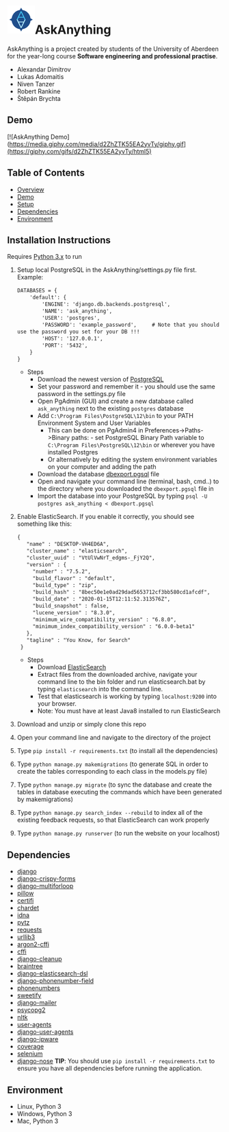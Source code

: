 <img align="left" height="65" width="65" src="./main/static/img/logo.png">

# AskAnything 
AskAnything is a project created by students of the University of Aberdeen for the year-long course **Software engineering and professional practise**.
* Alexandar Dimitrov
* Lukas Adomaitis 
* Niven Tanzer
* Robert Rankine
* Štěpán Brychta

## Demo
[![AskAnything Demo](https://media.giphy.com/media/d2ZhZTK55EA2yvTy/giphy.gif](https://giphy.com/gifs/d2ZhZTK55EA2yvTy/html5)


##  Table of Contents
* [Overview](#AskAnything)
* [Demo](#Demo)
* [Setup](#Installation)
* [Dependencies](#Dependencies)
* [Environment](#environment)

## Installation Instructions
Requires [Python 3.x](https://www.python.org/downloads/) to run

1. Setup local PostgreSQL in the AskAnything/settings.py file first. Example:
     ```
     DATABASES = {
         'default': {
             'ENGINE': 'django.db.backends.postgresql',
             'NAME': 'ask_anything',
             'USER': 'postgres',
             'PASSWORD': 'example_password',     # Note that you should use the password you set for your DB !!!
             'HOST': '127.0.0.1',
             'PORT': '5432',
         }
     }
     ```
   - Steps
     - Download the newest version of [PostgreSQL](https://www.enterprisedb.com/downloads/postgres-postgresql-downloads)
     - Set your password and remember it - you should use the same password in the settings.py file
     - Open PgAdmin (GUI) and create a new database called ```ask_anything``` next to the existing ```postgres``` database
     - Add ```C:\Program Files\PostgreSQL\12\bin``` to your PATH Environment System and User Variables
       - This can be done on PgAdmin4 in Preferences->Paths->Binary paths: - set PostgreSQL Binary Path variable to ```C:\Program Files\PostgreSQL\12\bin``` or wherever you have installed Postgres
       - Or alternatively by editing the system environment variables on your computer and adding the path
     - Download the database [dbexport.pgsql](./dbexport.pgsql) file 
     - Open and navigate your command line (terminal, bash, cmd..) to the directory where you downloaded the ```dbexport.pgsql``` file in
     - Import the database into your PostgreSQL by typing ```psql -U postgres ask_anything < dbexport.pgsql```
     
     
2. Enable ElasticSearch. If you enable it correctly, you should see something like this:
    ```
    {
       "name" : "DESKTOP-VH4ED6A",
       "cluster_name" : "elasticsearch",
       "cluster_uuid" : "VtUlVwNrT_edgms-_FjY2Q",
       "version" : {
         "number" : "7.5.2",
         "build_flavor" : "default",
         "build_type" : "zip",
         "build_hash" : "8bec50e1e0ad29dad5653712cf3bb580cd1afcdf",
         "build_date" : "2020-01-15T12:11:52.313576Z",
         "build_snapshot" : false,
         "lucene_version" : "8.3.0",
         "minimum_wire_compatibility_version" : "6.8.0",
         "minimum_index_compatibility_version" : "6.0.0-beta1"
       },
       "tagline" : "You Know, for Search"
     }
     ```
   - Steps
       - Download [ElasticSearch](https://www.elastic.co/downloads/elasticsearch?fbclid=IwAR2XbaY92npI5bsGvUCl4zK5UMS17sTKwAJrHt-69dYzC9jO26Ldyj5Lv-M)
       - Extract files from the downloaded archive, navigate your command line to the bin folder and run elasticsearch.bat by typing ```elasticsearch``` into the command line. 
       - Test that elasticsearch is working by typing ```localhost:9200``` into your browser.
       - Note: You must have at least Java8 installed to run ElasticSearch
       
3. Download and unzip or simply clone this repo
4. Open your command line and navigate to the directory of the project
5. Type ```pip install -r requirements.txt``` (to install all the dependencies)
6. Type ```python manage.py makemigrations``` (to generate SQL in order to create the tables corresponding to each class in the models.py file)
7. Type ```python manage.py migrate```        (to sync the database and create the tables in database executing the commands which have been generated by makemigrations)
8. Type ```python manage.py search_index --rebuild``` to index all of the existing feedback requests, so that ElasticSearch can work properly
9. Type ```python manage.py runserver```      (to run the website on your localhost)
    
## Dependencies
* [django](https://pypi.org/project/Django/)
* [django-crispy-forms](https://pypi.org/project/django-crispy-forms/)
* [django-multiforloop](https://pypi.org/project/django-multiforloop/)
* [pillow](https://pypi.org/project/Pillow/())
* [certifi](https://pypi.org/project/certifi/)
* [chardet](https://pypi.org/project/chardet/)
* [idna](https://pypi.org/project/idna/)
* [pytz](https://pypi.org/project/pytz/)
* [requests](https://pypi.org/project/requests/)
* [urllib3](https://pypi.org/project/urllib3/)
* [argon2-cffi](https://pypi.org/project/argon2-cffi/)
* [cffi](https://pypi.org/project/cffi/)
* [django-cleanup](https://pypi.org/project/django-cleanup/)
* [braintree](https://pypi.org/project/braintree/)
* [django-elasticsearch-dsl](https://pypi.org/project/django-elasticsearch-dsl/)
* [django-phonenumber-field](https://pypi.org/project/django-phonenumber-field/)
* [phonenumbers](https://pypi.org/project/phonenumbers/)
* [sweetify](https://pypi.org/project/sweetify/)
* [django-mailer](https://pypi.org/project/django-mailer/)
* [psycopg2](https://pypi.org/project/psycopg2/)
* [nltk](https://pypi.org/project/nltk/)
* [user-agents](https://pypi.org/project/user-agents/)
* [django-user-agents](https://pypi.org/project/django-user-agents/)
* [django-ipware](https://pypi.org/project/django-ipware/)
* [coverage](https://pypi.org/project/coverage/)
* [selenium](https://pypi.org/project/selenium/)
* [django-nose](https://pypi.org/project/django-nose/)
**TIP**: You should use `pip install -r requirements.txt` to ensure you have all dependencies before running the application.

## Environment
* Linux, Python 3
* Windows, Python 3
* Mac, Python 3

